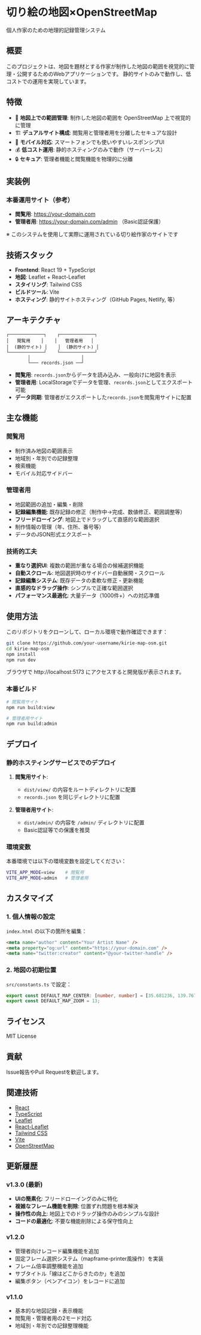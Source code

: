 # 切り絵の地図×OpenStreetMap

個人作家のための地理的記録管理システム

## 概要

このプロジェクトは、地図を題材とする作家が制作した地図の範囲を視覚的に管理・公開するためのWebアプリケーションです。
静的サイトのみで動作し、低コストでの運用を実現しています。

## 特徴

- 📍 **地図上での範囲管理**: 制作した地図の範囲を OpenStreetMap 上で視覚的に管理
- 🏗️ **デュアルサイト構成**: 閲覧用と管理者用を分離したセキュアな設計
- 📱 **モバイル対応**: スマートフォンでも使いやすいレスポンシブUI
- 💰 **低コスト運用**: 静的ホスティングのみで動作（サーバーレス）
- 🔒 **セキュア**: 管理者機能と閲覧機能を物理的に分離

## 実装例

### 本番運用サイト（参考）
- **閲覧用**: https://your-domain.com
- **管理者用**: https://your-domain.com/admin （Basic認証保護）

※ このシステムを使用して実際に運用されている切り絵作家のサイトです

## 技術スタック

- **Frontend**: React 19 + TypeScript
- **地図**: Leaflet + React-Leaflet
- **スタイリング**: Tailwind CSS
- **ビルドツール**: Vite
- **ホスティング**: 静的サイトホスティング（GitHub Pages, Netlify, 等）

## アーキテクチャ

```
┌─────────────┐    ┌─────────────┐
│   閲覧用    │    │   管理者用   │
│  (静的サイト) │    │  (静的サイト) │
└─────────────┘    └─────────────┘
        │                   │
        └─── records.json ──┘
```

- **閲覧用**: `records.json`からデータを読み込み、一般向けに地図を表示
- **管理者用**: LocalStorageでデータを管理、`records.json`としてエクスポート可能
- **データ同期**: 管理者がエクスポートした`records.json`を閲覧用サイトに配置

## 主な機能

### 閲覧用
- 制作済み地図の範囲表示
- 地域別・年別での記録整理
- 検索機能
- モバイル対応サイドバー

### 管理者用
- 地図範囲の追加・編集・削除
- **記録編集機能**: 既存記録の修正（制作中→完成、数値修正、範囲調整等）
- **フリードローイング**: 地図上でドラッグして直感的な範囲選択
- 制作情報の管理（年、住所、番号等）
- データのJSON形式エクスポート

### 技術的工夫
- **重なり選択UI**: 複数の範囲が重なる場合の候補選択機能
- **自動スクロール**: 地図選択時のサイドバー自動展開・スクロール
- **記録編集システム**: 既存データの柔軟な修正・更新機能
- **直感的なドラッグ操作**: シンプルで正確な範囲選択
- **パフォーマンス最適化**: 大量データ（1000件+）への対応準備

## 使用方法

このリポジトリをクローンして、ローカル環境で動作確認できます：

```bash
git clone https://github.com/your-username/kirie-map-osm.git
cd kirie-map-osm
npm install
npm run dev
```

ブラウザで http://localhost:5173 にアクセスすると開発版が表示されます。

### 本番ビルド
```bash
# 閲覧用サイト
npm run build:view

# 管理者用サイト
npm run build:admin
```

## デプロイ

### 静的ホスティングサービスでのデプロイ

1. **閲覧用サイト**:
   - `dist/view/` の内容をルートディレクトリに配置
   - `records.json` を同じディレクトリに配置

2. **管理者用サイト**:
   - `dist/admin/` の内容を `/admin/` ディレクトリに配置
   - Basic認証等での保護を推奨

### 環境変数

本番環境では以下の環境変数を設定してください：

```bash
VITE_APP_MODE=view    # 閲覧用
VITE_APP_MODE=admin   # 管理者用
```

## カスタマイズ

### 1. 個人情報の設定
`index.html` の以下の箇所を編集：
```html
<meta name="author" content="Your Artist Name" />
<meta property="og:url" content="https://your-domain.com" />
<meta name="twitter:creator" content="@your-twitter-handle" />
```

### 2. 地図の初期位置
`src/constants.ts` で設定：
```typescript
export const DEFAULT_MAP_CENTER: [number, number] = [35.681236, 139.767125];
export const DEFAULT_MAP_ZOOM = 13;
```

## ライセンス

MIT License

## 貢献

Issue報告やPull Requestを歓迎します。

## 関連技術

- [React](https://reactjs.org/)
- [TypeScript](https://www.typescriptlang.org/)
- [Leaflet](https://leafletjs.com/)
- [React-Leaflet](https://react-leaflet.js.org/)
- [Tailwind CSS](https://tailwindcss.com/)
- [Vite](https://vitejs.dev/)
- [OpenStreetMap](https://www.openstreetmap.org/)

## 更新履歴

### v1.3.0 (最新)
- **UIの簡素化**: フリードローイングのみに特化
- **複雑なフレーム機能を削除**: 位置ずれ問題を根本解決
- **操作性の向上**: 地図上でのドラッグ操作のみのシンプルな設計
- **コードの最適化**: 不要な機能削除による保守性向上

### v1.2.0
- 管理者向けレコード編集機能を追加
- 固定フレーム選択システム（mapframe-printer風操作）を実装
- フレーム倍率調整機能を追加
- サブタイトル「線はどこからきたのか」を追加
- 編集ボタン（ペンアイコン）をレコードに追加

### v1.1.0
- 基本的な地図記録・表示機能
- 閲覧用・管理者用の2モード対応
- 地域別・年別での記録整理機能